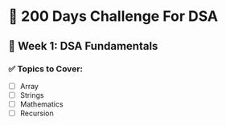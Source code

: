 # 🧠 200 Days Challenge For DSA

## 📅 Week 1: DSA Fundamentals

### ✅ Topics to Cover:
- [ ] Array
- [ ] Strings
- [ ] Mathematics
- [ ] Recursion
